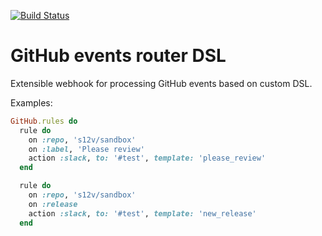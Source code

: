 [![Build Status](https://travis-ci.org/s12v/github-event-router.svg?branch=master)](https://travis-ci.org/s12v/github-event-router)

# GitHub events router DSL

Extensible webhook for processing GitHub events based on custom DSL.

Examples:

```ruby
GitHub.rules do
  rule do
    on :repo, 's12v/sandbox'
    on :label, 'Please review'
    action :slack, to: '#test', template: 'please_review'
  end

  rule do
    on :repo, 's12v/sandbox'
    on :release
    action :slack, to: '#test', template: 'new_release'
  end
```

